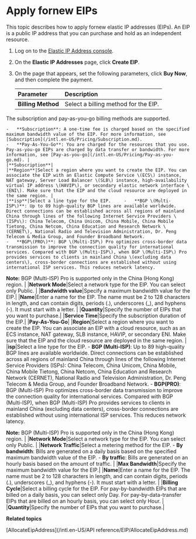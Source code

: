 # Apply fornew EIPs

This topic describes how to apply fornew elastic IP addresses \(EIPs\). An EIP is a public IP address that you can purchase and hold as an independent resource.

1.  Log on to the [Elastic IP Address console](https://vpc.console.aliyun.com/eip).

2.  On the **Elastic IP Addresses** page, click **Create EIP**.

3.  On the page that appears, set the following parameters, click **Buy Now**, and then complete the payment.

    |Parameter|Description|
    |:--------|:----------|
    |**Billing Method**|Select a billing method for the EIP.

The subscription and pay-as-you-go billing methods are supported.

    -   **Subscription**: A one-time fee is charged based on the specified maximum bandwidth value of the EIP. For more information, see [Subscription](/intl.en-US/Pricing/Subscription.md).
    -   **Pay-As-You-Go**: You are charged for the resources that you use. Pay-as-you-go EIPs are charged by data transfer or bandwidth. For more information, see [Pay-as-you-go](/intl.en-US/Pricing/Pay-as-you-go.md). |
    |**Subscription**|
    |**Region**|Select a region where you want to create the EIP. You can associate the EIP with an Elastic Compute Service \(ECS\) instance, NAT gateway, Server Load Balancer \(SLB\) instance, high-availability virtual IP address \(HAVIP\), or secondary elastic network interface \(ENI\). Make sure that the EIP and the cloud resource are deployed in the same region. |
    |**isp**|Select a line type for the EIP.     -   **BGP \(Multi-ISP\)**: Up to 89 high-quality BGP lines are available worldwide. Direct connections can be established across all regions of mainland China through lines of the following Internet Service Providers \(ISPs\): China Telecom, China Unicom, China Mobile, China Mobile Tietong, China Netcom, China Education and Research Network \(CERNET\), National Radio and Television Administration, Dr. Peng Telecom & Media Group, and Founder Broadband Network.
    -   **BGP\(PRO\)**: BGP \(Multi-ISP\) Pro optimizes cross-border data transmission to improve the connection quality for international services. Compared with BGP \(Multi-ISP\), when BGP \(Multi-ISP\) Pro provides services to clients in mainland China \(excluding data centers\), cross-border connections are established without using international ISP services. This reduces network latency.

**Note:** BGP \(Multi-ISP\) Pro is supported only in the China \(Hong Kong\) region. |
    |**Network Mode**|Select a network type for the EIP. You can select only Public. |
    |**Bandwidth value**|Specify a maximum bandwidth value for the EIP.|
    |**Name**|Enter a name for the EIP. The name must be 2 to 128 characters in length, and can contain digits, periods \(.\), underscores \(\_\), and hyphens \(-\). It must start with a letter. |
    |**Quantity**|Specify the number of EIPs that you want to purchase.|
    |**Service Time**|Specify the subscription duration of the EIP.|
    |**Pay-As-You-Go**|
    |**Region**|Select a region where you want to create the EIP. You can associate an EIP with a cloud resource, such as an ECS instance, NAT gateway, SLB instance, HAVIP, or secondary ENI. Make sure that the EIP and the cloud resource are deployed in the same region. |
    |**isp**|Select a line type for the EIP.     -   **BGP \(Multi-ISP\)**: Up to 89 high-quality BGP lines are available worldwide. Direct connections can be established across all regions of mainland China through lines of the following Internet Service Providers \(ISPs\): China Telecom, China Unicom, China Mobile, China Mobile Tietong, China Netcom, China Education and Research Network \(CERNET\), National Radio and Television Administration, Dr. Peng Telecom & Media Group, and Founder Broadband Network.
    -   **BGP\(PRO\)**: BGP \(Multi-ISP\) Pro optimizes cross-border data transmission to improve the connection quality for international services. Compared with BGP \(Multi-ISP\), when BGP \(Multi-ISP\) Pro provides services to clients in mainland China \(excluding data centers\), cross-border connections are established without using international ISP services. This reduces network latency.

**Note:** BGP \(Multi-ISP\) Pro is supported only in the China \(Hong Kong\) region. |
    |**Network Mode**|Select a network type for the EIP. You can select only Public. |
    |**Network Traffic**|Select a metering method for the EIP.     -   **By bandwidth**: Bills are generated on a daily basis based on the specified maximum bandwidth value of the EIP.
    -   **By traffic**: Bills are generated on an hourly basis based on the amount of traffic. |
    |**Max Bandwidth**|Specify the maximum bandwidth value for the EIP.|
    |**Name**|Enter a name for the EIP. The name must be 2 to 128 characters in length, and can contain digits, periods \(.\), underscores \(\_\), and hyphens \(-\). It must start with a letter. |
    |**Billing Cycle**|Select a billing cycle for the EIP. For pay-by-bandwidth EIPs that are billed on a daily basis, you can select only Day. For pay-by-data-transfer EIPs that are billed on an hourly basis, you can select only Hour. |
    |**Quantity**|Specify the number of EIPs that you want to purchase.|


**Related topics**  


[AllocateEipAddress](/intl.en-US/API reference/EIP/AllocateEipAddress.md)


